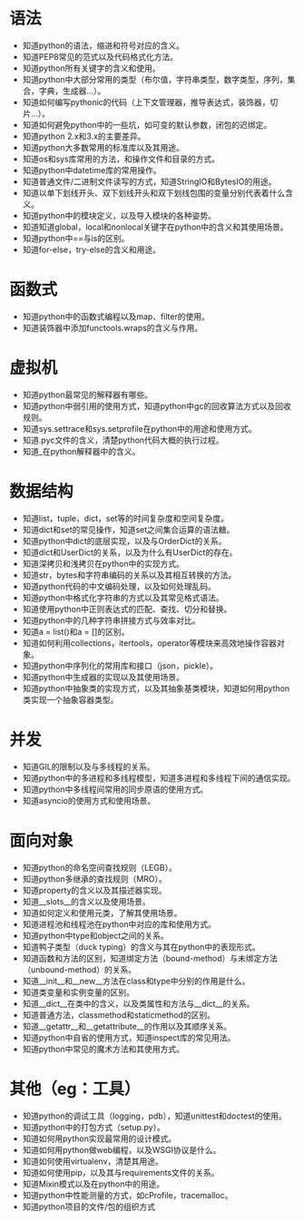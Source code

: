 # 语法
- 知道python的语法，缩进和符号对应的含义。
- 知道PEP8常见的范式以及代码格式化方法。
- 知道python所有关键字的含义和使用。
- 知道python中大部分常用的类型（布尔值，字符串类型，数字类型，序列，集合，字典，生成器...）。
- 知道如何编写pythonic的代码（上下文管理器，推导表达式，装饰器，切片…）。
- 知道如何避免python中的一些坑，如可变的默认参数，闭包的迟绑定。
- 知道python 2.x和3.x的主要差异。
- 知道python大多数常用的标准库以及其用途。
- 知道os和sys库常用的方法，和操作文件和目录的方式。
- 知道python中datetime库的常用操作。
- 知道普通文件/二进制文件读写的方式，知道StringIO和BytesIO的用途。
- 知道以单下划线开头、双下划线开头和双下划线包围的变量分别代表着什么含义。
- 知道python中的模块定义，以及导入模块的各种姿势。
- 知道知道global，local和nonlocal关键字在python中的含义和其使用场景。
- 知道python中==与is的区别。
- 知道for-else，try-else的含义和用途。

# 函数式
- 知道python中的函数式编程以及map、filter的使用。
- 知道装饰器中添加functools.wraps的含义与作用。

# 虚拟机
- 知道python最常见的解释器有哪些。
- 知道python中弱引用的使用方式，知道python中gc的回收算法方式以及回收规则。
- 知道sys.settrace和sys.setprofile在python中的用途和使用方式。
- 知道.pyc文件的含义，清楚python代码大概的执行过程。
- 知道_在python解释器中的含义。

# 数据结构
- 知道list，tuple，dict，set等的时间复杂度和空间复杂度。
- 知道dict和set的常见操作，知道set之间集合运算的语法糖。
- 知道python中dict的底层实现，以及与OrderDict的关系。
- 知道dict和UserDict的关系，以及为什么有UserDict的存在。
- 知道深拷贝和浅拷贝在python中的实现方式。
- 知道str，bytes和字符串编码的关系以及其相互转换的方法。
- 知道python代码的中文编码处理，以及如何处理乱码。
- 知道python中格式化字符串的方式以及其常见格式语法。
- 知道使用python中正则表达式的匹配、查找、切分和替换。
- 知道python中的几种字符串拼接方式与效率对比。
- 知道a = list()和a = []的区别。
- 知道如何利用collections，itertools，operator等模块来高效地操作容器对象。
- 知道python中序列化的常用库和接口（json，pickle）。
- 知道python中生成器的实现以及其使用场景。
- 知道python中抽象类的实现方式，以及其抽象基类模块，知道如何用python类实现一个抽象容器类型。

# 并发
- 知道GIL的限制以及与多线程的关系。
- 知道python中的多进程和多线程模型，知道多进程和多线程下间的通信实现。
- 知道python中多线程间常用的同步原语的使用方式。
- 知道asyncio的使用方式和使用场景。

# 面向对象
- 知道python的命名空间查找规则（LEGB）。
- 知道python多继承的查找规则（MRO）。
- 知道property的含义以及其描述器实现。
- 知道__slots__的含义以及使用场景。
- 知道如何定义和使用元类，了解其使用场景。
- 知道进程池和线程池在python中对应的库和使用方式。
- 知道python中type和object之间的关系。
- 知道鸭子类型（duck typing）的含义与其在python中的表现形式。
- 知道函数和方法的区别，知道绑定方法（bound-method）与未绑定方法（unbound-method）的关系。
- 知道__init__和__new__方法在class和type中分别的作用是什么。
- 知道类变量和实例变量的区别。
- 知道__dict__在类中的含义，以及类属性和方法与__dict__的关系。
- 知道普通方法，classmethod和staticmethod的区别。
- 知道__getattr__和__getattribute__的作用以及其顺序关系。
- 知道python中自省的使用方式，知道inspect库的常见用法。
- 知道python中常见的魔术方法和其使用方式。

# 其他（eg：工具）
- 知道python的调试工具（logging，pdb），知道unittest和doctest的使用。
- 知道python中的打包方式（setup.py）。
- 知道如何用python实现最常用的设计模式。
- 知道如何用python做web编程，以及WSGI协议是什么。
- 知道如何使用virtualenv，清楚其用途。
- 知道如何使用pip，以及其与requirements文件的关系。
- 知道Mixin模式以及在python中的用途。
- 知道python中性能测量的方式，如cProfile，tracemalloc。
- 知道python项目的文件/包的组织方式
